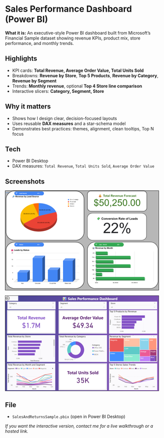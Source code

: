 # Sales Performance Dashboard (Power BI)

**What it is:** An executive-style Power BI dashboard built from Microsoft’s Financial Sample dataset showing revenue KPIs, product mix, store performance, and monthly trends.

## Highlights
- KPI cards: **Total Revenue, Average Order Value, Total Units Sold**
- Breakdowns: **Revenue by Store**, **Top 5 Products**, **Revenue by Category**, **Revenue by Segment**
- Trends: **Monthly revenue**, optional **Top 4 Store line comparison**
- Interactive slicers: **Category, Segment, Store**

## Why it matters
- Shows how I design clear, decision-focused layouts
- Uses reusable **DAX measures** and a star-schema model
- Demonstrates best practices: themes, alignment, clean tooltips, Top N focus

## Tech
- Power BI Desktop
- DAX measures: `Total Revenue`, `Total Units Sold`, `Average Order Value`

## Screenshots
![Dashboard Overview](<assets/GoogleSheetsDashboard.png>)

![Dashboard Overview](<assets/PowerBISalesPerformanceDashboard.png>)

## File
- `SalesAndReturnsSample.pbix` (open in Power BI Desktop)

*If you want the interactive version, contact me for a live walkthrough or a hosted link.*
